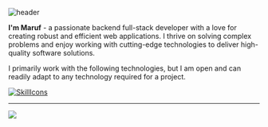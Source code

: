 ![header](https://capsule-render.vercel.app/api?type=waving&color=gradient&customColorList=8,4,16&height=200&fontAlignY=30&section=header&text=Hi%20There%20👋&fontSize=70)

**I'm Maruf** -
a passionate backend full-stack developer with a love for creating robust and efficient web applications. I thrive on solving complex problems and enjoy working with cutting-edge technologies to deliver high-quality software solutions.

I primarily work with the following technologies, but I am open and can readily adapt to any technology required for a project.

[![SkillIcons](https://skillicons.dev/icons?i=php,ts,nodejs,symfony,laravel,go,react,postgres,mysql,docker,kubernetes&theme=light)](https://marufalom.com)<br/>

---
![](https://komarev.com/ghpvc/?username=marufmax&color=ff69b4)
   
